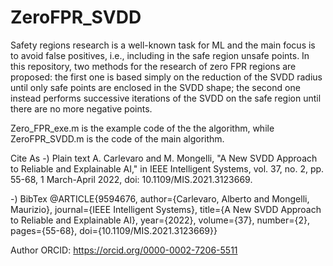 # ZeroFPR_SVDD
Safety regions research is a well-known task for ML  and the main focus is to avoid false positives, i.e., including in the safe region unsafe points. In this repository, two methods for the research of zero FPR regions are proposed: the first one is based simply on the reduction of the SVDD radius until only safe points are  enclosed in the SVDD shape; the second one instead performs successive iterations of the SVDD on the safe  region until there are no more negative points.

Zero_FPR_exe.m is the example code of the the algorithm, while ZeroFPR_SVDD.m is the code of the main algorithm.

Cite As -) Plain text A. Carlevaro and M. Mongelli, "A New SVDD Approach to Reliable and Explainable AI," in IEEE Intelligent Systems, vol. 37, no. 2, pp. 55-68, 1 March-April 2022, doi: 10.1109/MIS.2021.3123669.

-) BibTex @ARTICLE{9594676, author={Carlevaro, Alberto and Mongelli, Maurizio}, journal={IEEE Intelligent Systems}, title={A New SVDD Approach to Reliable and Explainable AI}, year={2022}, volume={37}, number={2}, pages={55-68}, doi={10.1109/MIS.2021.3123669}}

Author ORCID: https://orcid.org/0000-0002-7206-5511
